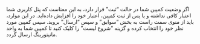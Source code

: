 <p>اگر وضعیت کمپین شما در حالت “ثبت” قرار دارد، به این معناست که پنل کاربری شما اعتبار کافی نداشته و یا پس از ثبت کمپین، اعتبار خود را افزایش داده‌اید. در این موارد، باید از منوی سمت راست به بخش “سوابق” و سپس “ارسال” بروید. سپس کمپین مورد نظر خود را انتخاب کرده و گزینه “شروع لیست” را کلیک کنید تا کمپین شما به واحد مانیتورینگ ارسال گردد.</p>